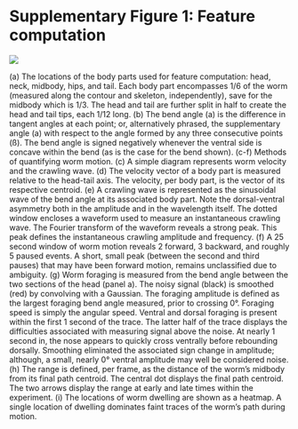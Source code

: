 Supplementary Figure 1: Feature computation
===========================================

![](Supplementary%20Figure%201.gif)

(a) The locations of the body parts used for feature computation: head,
    neck, midbody, hips, and tail. Each body part encompasses 1/6 of the
    worm (measured along the contour and skeleton, independently), save
    for the midbody which is 1/3. The head and tail are further split in
    half to create the head and tail tips, each 1/12 long. (b) The bend
    angle (a) is the difference in tangent angles at each point; or,
    alternatively phrased, the supplementary angle (a) with respect to
    the angle formed by any three consecutive points (ß). The bend angle
    is signed negatively whenever the ventral side is concave within the
    bend (as is the case for the bend shown). (c-f) Methods of
    quantifying worm motion. (c) A simple diagram represents worm
    velocity and the crawling wave. (d) The velocity vector of a body
    part is measured relative to the head-tail axis. The velocity, per
    body part, is the vector of its respective centroid. (e) A crawling
    wave is represented as the sinusoidal wave of the bend angle at its
    associated body part. Note the dorsal-ventral asymmetry both in the
    amplitude and in the wavelength itself. The dotted window encloses a
    waveform used to measure an instantaneous crawling wave. The Fourier
    transform of the waveform reveals a strong peak. This peak defines
    the instantaneous crawling amplitude and frequency. (f) A 25 second
    window of worm motion reveals 2 forward, 3 backward, and roughly 5
    paused events. A short, small peak (between the second and third
    pauses) that may have been forward motion, remains unclassified due
    to ambiguity. (g) Worm foraging is measured from the bend angle
    between the two sections of the head (panel a). The noisy signal
    (black) is smoothed (red) by convolving with a Gaussian. The
    foraging amplitude is defined as the largest foraging bend angle
    measured, prior to crossing 0°. Foraging speed is simply the angular
    speed. Ventral and dorsal foraging is present within the first 1
    second of the trace. The latter half of the trace displays the
    difficulties associated with measuring signal above the noise. At
    nearly 1 second in, the nose appears to quickly cross ventrally
    before rebounding dorsally. Smoothing eliminated the associated sign
    change in amplitude; although, a small, nearly 0° ventral amplitude
    may well be considered noise. (h) The range is defined, per frame,
    as the distance of the worm’s midbody from its final path centroid.
    The central dot displays the final path centroid. The two arrows
    display the range at early and late times within the experiment. (i)
    The locations of worm dwelling are shown as a heatmap. A single
    location of dwelling dominates faint traces of the worm’s path
    during motion.

